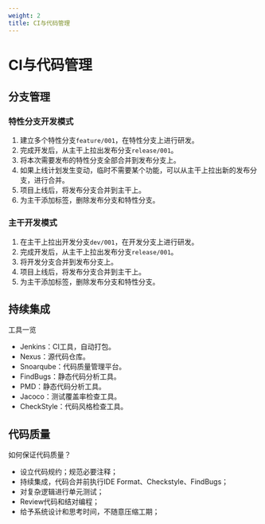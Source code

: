 ```yaml
---
weight: 2
title: CI与代码管理
---
```


# CI与代码管理

## 分支管理

### 特性分支开发模式

1. 建立多个特性分支`feature/001`，在特性分支上进行研发。
2. 完成开发后，从主干上拉出发布分支`release/001`。
3. 将本次需要发布的特性分支全部合并到发布分支上。
4. 如果上线计划发生变动，临时不需要某个功能，可以从主干上拉出新的发布分支，进行合并。
5. 项目上线后，将发布分支合并到主干上。
6. 为主干添加标签，删除发布分支和特性分支。

### 主干开发模式

1. 在主干上拉出开发分支`dev/001`，在开发分支上进行研发。
2. 完成开发后，从主干上拉出发布分支`release/001`。
3. 将开发分支合并到发布分支上。
4. 项目上线后，将发布分支合并到主干上。
5. 为主干添加标签，删除发布分支和特性分支。

## 持续集成

工具一览
- Jenkins：CI工具，自动打包。
- Nexus：源代码仓库。
- Snoarqube：代码质量管理平台。
- FindBugs：静态代码分析工具。
- PMD：静态代码分析工具。
- Jacoco：测试覆盖率检查工具。
- CheckStyle：代码风格检查工具。

## 代码质量

如何保证代码质量？
- 设立代码规约；规范必要注释；
- 持续集成，代码合并前执行IDE Format、Checkstyle、FindBugs；
- 对复杂逻辑进行单元测试；
- Review代码和结对编程；
- 给予系统设计和思考时间，不随意压缩工期；
